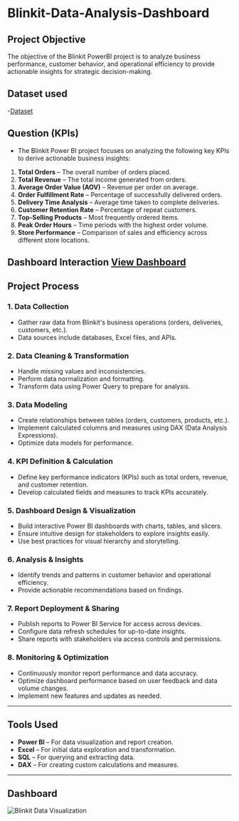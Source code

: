 # Blinkit-Data-Analysis-Dashboard
## Project Objective
The objective of the Blinkit PowerBI project is to analyze business performance, customer behavior, and operational efficiency to provide actionable insights for strategic decision-making.
## Dataset used
-<a href="https://github.com/thasnimnashim/Data-Analysis-Dashboard-for-Blinkit/blob/main/BlinkIT%20Grocery%20Data.xlsx" >Dataset</a>
## Question (KPIs)
- The Blinkit Power BI project focuses on analyzing the following key KPIs to derive actionable business insights:

1. **Total Orders** – The overall number of orders placed.  
2. **Total Revenue** – The total income generated from orders.  
3. **Average Order Value (AOV)** – Revenue per order on average.  
4. **Order Fulfillment Rate** – Percentage of successfully delivered orders.  
5. **Delivery Time Analysis** – Average time taken to complete deliveries.  
6. **Customer Retention Rate** – Percentage of repeat customers.  
7. **Top-Selling Products** – Most frequently ordered items.  
8. **Peak Order Hours** – Time periods with the highest order volume.  
9. **Store Performance** – Comparison of sales and efficiency across different store locations.  
## Dashboard Interaction <a href="https://github.com/thasnimnashim/Data-Analysis-Dashboard-for-Blinkit/blob/main/Blinkit%20Data%20Visualization.png"> View Dashboard </a>
## Project Process  

### 1. **Data Collection**  
- Gather raw data from Blinkit's business operations (orders, deliveries, customers, etc.).  
- Data sources include databases, Excel files, and APIs.  

### 2. **Data Cleaning & Transformation**  
- Handle missing values and inconsistencies.  
- Perform data normalization and formatting.  
- Transform data using Power Query to prepare for analysis.  

### 3. **Data Modeling**  
- Create relationships between tables (orders, customers, products, etc.).  
- Implement calculated columns and measures using DAX (Data Analysis Expressions).  
- Optimize data models for performance.  

### 4. **KPI Definition & Calculation**  
- Define key performance indicators (KPIs) such as total orders, revenue, and customer retention.  
- Develop calculated fields and measures to track KPIs accurately.  

### 5. **Dashboard Design & Visualization**  
- Build interactive Power BI dashboards with charts, tables, and slicers.  
- Ensure intuitive design for stakeholders to explore insights easily.  
- Use best practices for visual hierarchy and storytelling.  

### 6. **Analysis & Insights**  
- Identify trends and patterns in customer behavior and operational efficiency.  
- Provide actionable recommendations based on findings.  

### 7. **Report Deployment & Sharing**  
- Publish reports to Power BI Service for access across devices.  
- Configure data refresh schedules for up-to-date insights.  
- Share reports with stakeholders via access controls and permissions.  

### 8. **Monitoring & Optimization**  
- Continuously monitor report performance and data accuracy.  
- Optimize dashboard performance based on user feedback and data volume changes.  
- Implement new features and updates as needed.  

---

## Tools Used  
- **Power BI** – For data visualization and report creation.  
- **Excel** – For initial data exploration and transformation.  
- **SQL** – For querying and extracting data.  
- **DAX** – For creating custom calculations and measures.  

---

## Dashboard
![Blinkit Data Visualization](https://github.com/user-attachments/assets/d6839ec7-5778-4643-8a53-21ed1c458cd2)

